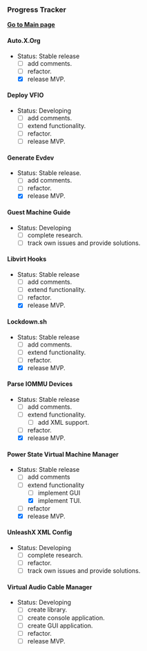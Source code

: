 ### Progress Tracker
[**Go to Main page**](https://github.com/portellam)

#### Auto.X.Org
- Status: Stable release
  - [ ] add comments.
  - [ ] refactor.
  - [x] release MVP.

#### Deploy VFIO
- Status: Developing
  - [ ] add comments.
  - [ ] extend functionality.
  - [ ] refactor.
  - [ ] release MVP.

#### Generate Evdev
- Status: Stable release.
  - [ ] add comments.
  - [ ] refactor.
  - [x] release MVP.

#### Guest Machine Guide
- Status: Developing
  - [ ] complete research.
  - [ ] track own issues and provide solutions.

#### Libvirt Hooks
- Status: Stable release
  - [ ] add comments.
  - [ ] extend functionality.
  - [ ] refactor.
  - [x] release MVP.

#### Lockdown.sh
- Status: Stable release
  - [ ] add comments.
  - [ ] extend functionality.
  - [ ] refactor.
  - [x] release MVP.

#### Parse IOMMU Devices
- Status: Stable release
  - [ ] add comments.
  - [ ] extend functionality.
    - [ ] add XML support.
  - [ ] refactor.
  - [x] release MVP.

#### Power State Virtual Machine Manager
- Status: Stable release
  - [ ] add comments
  - [ ] extend functionality
    - [ ] implement GUI
    - [x] implement TUI.
  - [ ] refactor
  - [x] release MVP.

#### UnleashX XML Config
- Status: Developing
  - [ ] complete research.
  - [ ] refactor.
  - [ ] track own issues and provide solutions.

#### Virtual Audio Cable Manager
- Status: Developing
  - [ ] create library.
  - [ ] create console application.
  - [ ] create GUI application.
  - [ ] refactor.
  - [ ] release MVP.
